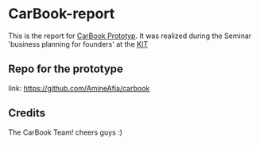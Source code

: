 # CarBook-report
This is the report for [CarBook Prototyp](https://amineafia.github.io/carbook/). It was realized during the Seminar 'business planning for founders' at the [KIT](http://www.kit.edu/)

## Repo for the prototype
link: https://github.com/AmineAfia/carbook

## Credits
The CarBook Team! cheers guys :)
